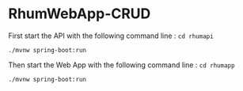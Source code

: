 # RhumWebApp-CRUD

First start the API with the following command line :
`cd rhumapi`

`./mvnw spring-boot:run`

Then start the Web App with the following command line :
`cd rhumapp`

`./mvnw spring-boot:run`

